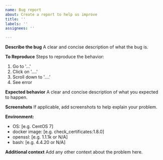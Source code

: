 ```yaml
---
name: Bug report
about: Create a report to help us improve
title: ''
labels: ''
assignees: ''

---
```


**Describe the bug**
A clear and concise description of what the bug is.

**To Reproduce**
Steps to reproduce the behavior:
1. Go to '...'
2. Click on '....'
3. Scroll down to '....'
4. See error

**Expected behavior**
A clear and concise description of what you expected to happen.

**Screenshots**
If applicable, add screenshots to help explain your problem.

**Environment:**
 - OS: [e.g. CentOS 7]
 - docker image: [e.g. check_certificates:1.8.0]
 - openssl: [e.g. 1.1.1k or N/A]
 - bash: [e.g. 4.4.20 or N/A]
 
**Additional context**
Add any other context about the problem here.
